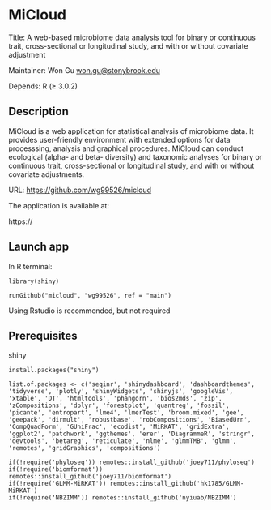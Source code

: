 # MiCloud
Title: A web-based microbiome data analysis tool for binary or continuous trait, 
cross-sectional or longitudinal study, and with or without covariate adjustment

Maintainer: Won Gu won.gu@stonybrook.edu

Depends: R (≥ 3.0.2)

## Description
MiCloud is a web application for statistical analysis of microbiome data. It provides user-friendly environment with extended options for data processsing, analysis and graphical procedures. MiCloud can conduct ecological (alpha- and beta- diversity) and taxonomic analyses for binary or continuous trait, cross-sectional or longitudinal study, and with or without covariate adjustments.

URL: https://github.com/wg99526/micloud

The application is available at:

https://

## Launch app

In R terminal:
```
library(shiny)

runGithub("micloud", "wg99526", ref = "main")
```

Using Rstudio is recommended, but not required

## Prerequisites

shiny
```
install.packages("shiny")
```

```
list.of.packages <- c('seqinr', 'shinydashboard', 'dashboardthemes', 'tidyverse', 'plotly', 'shinyWidgets', 'shinyjs', 'googleVis', 'xtable', 'DT', 'htmltools', 'phangorn', 'bios2mds', 'zip', 'zCompositions', 'dplyr', 'forestplot', 'quantreg', 'fossil', 'picante', 'entropart', 'lme4', 'lmerTest', 'broom.mixed', 'gee', 'geepack', 'dirmult', 'robustbase', 'robCompositions', 'BiasedUrn', 'CompQuadForm', 'GUniFrac', 'ecodist', 'MiRKAT', 'gridExtra', 'ggplot2', 'patchwork', 'ggthemes', 'erer', 'DiagrammeR', 'stringr', 'devtools', 'betareg', 'reticulate', 'nlme', 'glmmTMB', 'glmm', 'remotes', 'gridGraphics', 'compositions')
```

```
if(!require('phyloseq')) remotes::install_github('joey711/phyloseq')
if(!require('biomformat')) remotes::install_github('joey711/biomformat')
if(!require('GLMM-MiRKAT')) remotes::install_github('hk1785/GLMM-MiRKAT')
if(!require('NBZIMM')) remotes::install_github('nyiuab/NBZIMM')
```
